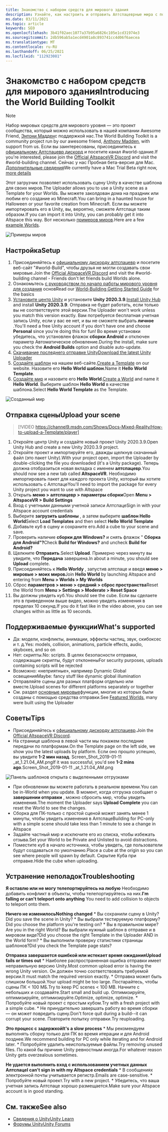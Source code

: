 ```yaml
---
title: Знакомство с набором средств для мирового здания
description: Узнайте, как настроить и отправить Алтспацеврные мира с помощью шаблонов сцен Unity с помощью набора мирового здания.
ms.date: 03/11/2021
ms.topic: article
keywords: SEO
ms.openlocfilehash: 3b41f02aec1077a37b95a6826c105e1cd31974e3
ms.sourcegitcommit: 2db596ab5a1ecd4901a8c893741cc4d06f6aecea
ms.translationtype: MT
ms.contentlocale: ru-RU
ms.lasthandoff: 06/25/2021
ms.locfileid: "112923081"
---
```

# <a name="introducing-the-world-building-toolkit"></a><span data-ttu-id="16c34-104">Знакомство с набором средств для мирового здания</span><span class="sxs-lookup"><span data-stu-id="16c34-104">Introducing the World Building Toolkit</span></span>

> [!NOTE]
> <span data-ttu-id="16c34-105">Набор мировых средств для мирового уровня — это проект сообщества, который можно использовать в нашей компании Awesome Friend, [Энтони Мадден](https://twitter.com/chigamesstudio)с поддержкой нас.</span><span class="sxs-lookup"><span data-stu-id="16c34-105">The World Building Toolkit is a community project run by our awesome friend, [Anthony Madden](https://twitter.com/chigamesstudio), with support from us.</span></span> <span data-ttu-id="16c34-106">Если вы заинтересованы, присоединитесь к [официальному Алтспацевр дискорд](https://discordapp.com/invite/altspacevr) и посетите канал #world-здание.</span><span class="sxs-lookup"><span data-stu-id="16c34-106">If you're interested, please join the [Official AltspaceVR Discord](https://discordapp.com/invite/altspacevr) and visit the #world-building channel.</span></span> <span data-ttu-id="16c34-107">Сейчас у нас Пробная бета-версия для Mac. [Дополнительные сведения](https://altvr.com/altspacevr-mac)</span><span class="sxs-lookup"><span data-stu-id="16c34-107">We currently have a Mac Trial Beta right now, [more details](https://altvr.com/altspacevr-mac)</span></span>

<span data-ttu-id="16c34-108">Этот загрузчик позволяет использовать сцену Unity в качестве шаблона для своих миров.</span><span class="sxs-lookup"><span data-stu-id="16c34-108">The Uploader allows you to use a Unity scene as a Template for your Worlds.</span></span> <span data-ttu-id="16c34-109">Вы можете заколдован дома на праздник или любим его создание из Minecraft.</span><span class="sxs-lookup"><span data-stu-id="16c34-109">You can bring in a haunted house for Halloween or your favorite creation from Minecraft.</span></span> <span data-ttu-id="16c34-110">Если вы можете импортировать его в Unity, вы, вероятно, сможете Алтспаце таким образом.</span><span class="sxs-lookup"><span data-stu-id="16c34-110">If you can import it into Unity, you can probably get it into Altspace this way.</span></span> <span data-ttu-id="16c34-111">Вот несколько [примеров миров](https://account.altvr.com/worlds/1046572460192825569).</span><span class="sxs-lookup"><span data-stu-id="16c34-111">Here are a few [example Worlds](https://account.altvr.com/worlds/1046572460192825569).</span></span>

![Примеры миров](images/unity-uploader-img-01.png)

## <a name="setup"></a><span data-ttu-id="16c34-113">Настройка</span><span class="sxs-lookup"><span data-stu-id="16c34-113">Setup</span></span>

1. <span data-ttu-id="16c34-114">Присоединяйтесь к [официальному дискорду алтспацевр](https://discordapp.com/invite/altspacevr) и посетите веб-сайт "#world-Build", чтобы друзья не могли создавать свои мировые.</span><span class="sxs-lookup"><span data-stu-id="16c34-114">Join the [Official AltspaceVR Discord](https://discordapp.com/invite/altspacevr) and visit the #world-building channel - Friends don't let friends build Worlds alone.</span></span>
2. <span data-ttu-id="16c34-115">Ознакомьтесь [с руководством по начало работы мирового уровня для создания](world-building-getting-started.md) основ</span><span class="sxs-lookup"><span data-stu-id="16c34-115">Read our [World-Building Getting Started Guide](world-building-getting-started.md) for the basics</span></span>
3. <span data-ttu-id="16c34-116">[Установите центр Unity](https://blogs.unity3d.com/2018/01/24/streamline-your-workflow-introducing-unity-hub-beta) и установите **Unity 2020.3.9**.</span><span class="sxs-lookup"><span data-stu-id="16c34-116">[Install Unity Hub](https://blogs.unity3d.com/2018/01/24/streamline-your-workflow-introducing-unity-hub-beta) and install **Unity 2020.3.9**.</span></span> <span data-ttu-id="16c34-117">Отправка не будет работать, если только вы не соответствуете этой версии.</span><span class="sxs-lookup"><span data-stu-id="16c34-117">The Uploader won't work unless you match this version exactly.</span></span> <span data-ttu-id="16c34-118">Вам потребуется бесплатная учетная запись Unity, если у вас ее нет, и вы не сможете выбрать **личное** .</span><span class="sxs-lookup"><span data-stu-id="16c34-118">You'll need a free Unity account if you don't have one and choose **Personal** since you're doing this for fun!</span></span> <span data-ttu-id="16c34-119">Во время установки убедитесь, что установлен флажок **сборки Android** и отключен параметр Автоматическое обновление.</span><span class="sxs-lookup"><span data-stu-id="16c34-119">During the install, make sure you check the **Android Builds** option and disable auto-update.</span></span>
4. [<span data-ttu-id="16c34-120">Скачивание последнего отправке Unity</span><span class="sxs-lookup"><span data-stu-id="16c34-120">Download the latest Unity Uploader</span></span>](upgrading-content-to-the-latest-unity.md#altspacevr-uploader-v090-upgrade-guide)
5. <span data-ttu-id="16c34-121">[Создайте шаблон](https://account.altvr.com/space_templates/new) на нашем веб-сайте.</span><span class="sxs-lookup"><span data-stu-id="16c34-121">[Create a Template](https://account.altvr.com/space_templates/new) on our website.</span></span> <span data-ttu-id="16c34-122">Назовите его **Hello World шаблон**.</span><span class="sxs-lookup"><span data-stu-id="16c34-122">Name it **Hello World Template**.</span></span>
6. <span data-ttu-id="16c34-123">[Создайте мир](https://account.altvr.com/worlds/my) и назовите его **Hello World**.</span><span class="sxs-lookup"><span data-stu-id="16c34-123">[Create a World](https://account.altvr.com/worlds/my) and name it **Hello World**.</span></span> <span data-ttu-id="16c34-124">Выберите шаблон **Hello World** в качестве шаблона.</span><span class="sxs-lookup"><span data-stu-id="16c34-124">Select **Hello World Template** as the Template.</span></span>

![Созданный мир](images/unity-uploader-img-02.png)

## <a name="upload-your-scene"></a><span data-ttu-id="16c34-126">Отправка сцены</span><span class="sxs-lookup"><span data-stu-id="16c34-126">Upload your scene</span></span>

> [!VIDEO https://channel9.msdn.com/Shows/Docs-Mixed-Reality/How-to-upload-a-Template/player]

1. <span data-ttu-id="16c34-127">Откройте центр Unity и создайте новый проект Unity 2020.3.9.</span><span class="sxs-lookup"><span data-stu-id="16c34-127">Open Unity Hub and create a new Unity 2020.3.9 project.</span></span>
2. <span data-ttu-id="16c34-128">Откройте проект и импортируйте его, дважды щелкнув скачанный файл (это пакет Unity).</span><span class="sxs-lookup"><span data-stu-id="16c34-128">With your project open, import the Uploader by double-clicking the file you downloaded (it's a Unity package).</span></span> <span data-ttu-id="16c34-129">Теперь должна отобразиться новая вкладка с именем **алтспацевр**.</span><span class="sxs-lookup"><span data-stu-id="16c34-129">You should now see a new tab called **AltspaceVR**.</span></span> <span data-ttu-id="16c34-130">Необходимо импортировать пакет для каждого проекта Unity, который вы хотите использовать с Алтспаце</span><span class="sxs-lookup"><span data-stu-id="16c34-130">You'll need to import the package for every Unity project you want to use with Altspace</span></span>
3. <span data-ttu-id="16c34-131">Открыть **меню > алтспацевр > параметры сборки**</span><span class="sxs-lookup"><span data-stu-id="16c34-131">Open **Menu > AltspaceVR > Build Settings**</span></span>
4. <span data-ttu-id="16c34-132">Вход с учетными данными учетной записи Алтспаце</span><span class="sxs-lookup"><span data-stu-id="16c34-132">Sign in with your Altspace account credentials</span></span>
5. <span data-ttu-id="16c34-133">Выберите **загрузить шаблоны** , а затем выберите **шаблон Hello World**</span><span class="sxs-lookup"><span data-stu-id="16c34-133">Select **Load Templates** and then select **Hello World Template**</span></span>
6. <span data-ttu-id="16c34-134">Добавьте куб в сцену и сохраните его.</span><span class="sxs-lookup"><span data-stu-id="16c34-134">Add a cube to your scene and save.</span></span>
7. <span data-ttu-id="16c34-135">Проверить наличие **сборки для Windows?** и снять флажок " **Сборка для Android"?**</span><span class="sxs-lookup"><span data-stu-id="16c34-135">Check **Build for Windows?** and uncheck **Build for Android?**</span></span>
8. <span data-ttu-id="16c34-136">Щелкните **Отправить**.</span><span class="sxs-lookup"><span data-stu-id="16c34-136">Select **Upload**.</span></span> <span data-ttu-id="16c34-137">Примерно через минуту вы увидите, что **Передача** завершена.</span><span class="sxs-lookup"><span data-stu-id="16c34-137">In about a minute, you should see **Upload** complete.</span></span>
9. <span data-ttu-id="16c34-138">Присоединяйтесь к **Hello Worldу** , запустив алтспаце и введя **меню > мировые > моих миров**</span><span class="sxs-lookup"><span data-stu-id="16c34-138">Join **Hello World** by launching Altspace and entering from **Menu > Worlds > My Worlds**</span></span>
10. <span data-ttu-id="16c34-139">Сброс **параметров > меню > средний > сброс пространства**</span><span class="sxs-lookup"><span data-stu-id="16c34-139">Reset the World from **Menu > Settings > Moderate > Reset Space**</span></span>
11. <span data-ttu-id="16c34-140">Вы должны увидеть куб.</span><span class="sxs-lookup"><span data-stu-id="16c34-140">You should see the cube.</span></span> <span data-ttu-id="16c34-141">Если вы сделаете это в приведенном выше видео, можно увидеть изменения в пределах 10 секунд.</span><span class="sxs-lookup"><span data-stu-id="16c34-141">If you do it fast like in the video above, you can see changes within as little as 10 seconds.</span></span>

## <a name="whats-supported"></a><span data-ttu-id="16c34-142">Поддерживаемые функции</span><span class="sxs-lookup"><span data-stu-id="16c34-142">What's supported</span></span>

* <span data-ttu-id="16c34-143">Да: модели, конфликты, анимации, эффекты частиц, звук, скибоксес и т. д.</span><span class="sxs-lookup"><span data-stu-id="16c34-143">Yes: models, collision, animations, particle effects, audio, skyboxes, and so on</span></span>
* <span data-ttu-id="16c34-144">Нет: скрипты.</span><span class="sxs-lookup"><span data-stu-id="16c34-144">No: scripts.</span></span> <span data-ttu-id="16c34-145">В целях безопасности отправки, содержащие скрипты, будут отклонены</span><span class="sxs-lookup"><span data-stu-id="16c34-145">For security purposes, uploads containing scripts will be rejected</span></span>
* <span data-ttu-id="16c34-146">Возможно: «неприятные», например Dynamic Global освещения</span><span class="sxs-lookup"><span data-stu-id="16c34-146">Maybe: fancy stuff like dynamic global illumination</span></span>
* <span data-ttu-id="16c34-147">Отправляйте сцены для разных платформ отдельно или вместе.</span><span class="sxs-lookup"><span data-stu-id="16c34-147">Upload scenes for different platforms separately or together</span></span>
* <span data-ttu-id="16c34-148">См. раздел [основные мировые](https://account.altvr.com/worlds/featured)функции, многие из которых были созданы с помощью средства отправки.</span><span class="sxs-lookup"><span data-stu-id="16c34-148">See [Featured Worlds](https://account.altvr.com/worlds/featured), many were built using the Uploader</span></span>

## <a name="tips"></a><span data-ttu-id="16c34-149">Советы</span><span class="sxs-lookup"><span data-stu-id="16c34-149">Tips</span></span>

* <span data-ttu-id="16c34-150">Присоединяйтесь к [официальному дискорду алтспацевр](https://discordapp.com/invite/altspacevr).</span><span class="sxs-lookup"><span data-stu-id="16c34-150">Join the [Official AltspaceVR Discord](https://discordapp.com/invite/altspacevr).</span></span>
* <span data-ttu-id="16c34-151">На странице шаблона в левой части мы покажем последние передачи по платформам.</span><span class="sxs-lookup"><span data-stu-id="16c34-151">On the Template page on the left side, we show you the latest uploads by platform.</span></span> <span data-ttu-id="16c34-152">Если оно прошло успешно, вы увидите **1-2 мин назад**. Screen_Shot_2019-01-11 _at_1.21.04_AM.png</span><span class="sxs-lookup"><span data-stu-id="16c34-152">If it was successful, you'd see **1-2 mins ago**.Screen_Shot_2019-01-11 _at_1.21.04_AM.png</span></span>

![Панель шаблонов открыта с выделенными отгрузками](images/unity-uploader-img-03.png)

* <span data-ttu-id="16c34-154">При обновлении вы можете работать в реальном времени.</span><span class="sxs-lookup"><span data-stu-id="16c34-154">You can be in-World when you update.</span></span> <span data-ttu-id="16c34-155">В момент, когда отгрузка сообщает о **завершении отправки** , можно сбросить мир, чтобы увидеть изменения.</span><span class="sxs-lookup"><span data-stu-id="16c34-155">The moment the Uploader says **Upload Complete** you can reset the World to see the changes.</span></span>
* <span data-ttu-id="16c34-156">Сборка для ПК-только с простой сценой может занять менее 1 минуты, чтобы увидеть изменения в Алтспаце</span><span class="sxs-lookup"><span data-stu-id="16c34-156">Building for PC-only with a simple scene should take less than 1 minute to see a change in Altspace</span></span>
* <span data-ttu-id="16c34-157">Задайте частный мир и исключите его из списка, чтобы избежать отзыва.</span><span class="sxs-lookup"><span data-stu-id="16c34-157">Set your World to be Private and Unlisted to avoid distractions.</span></span>
* <span data-ttu-id="16c34-158">Поместите куб в начало источника, чтобы увидеть, где пользователи будут создаваться по умолчанию.</span><span class="sxs-lookup"><span data-stu-id="16c34-158">Place a cube at the origin so you can see where people will spawn by default.</span></span> <span data-ttu-id="16c34-159">Скрытие Куба при отправке.</span><span class="sxs-lookup"><span data-stu-id="16c34-159">Hide the cube when uploading.</span></span>

## <a name="troubleshooting"></a><span data-ttu-id="16c34-160">Устранение неполадок</span><span class="sxs-lookup"><span data-stu-id="16c34-160">Troubleshooting</span></span>

<span data-ttu-id="16c34-161">**Я оставлю или не могу телепортируйтесь на любую** Необходимо добавить конфликт в объекты, чтобы телепортируйтесь на них.</span><span class="sxs-lookup"><span data-stu-id="16c34-161">**I'm falling or can't teleport onto anything** You need to add collision to objects to teleport onto them.</span></span>

<span data-ttu-id="16c34-162">**Ничего не изменилось**</span><span class="sxs-lookup"><span data-stu-id="16c34-162">**Nothing changed**</span></span>
    * <span data-ttu-id="16c34-163">Вы сохранили сцену в Unity?</span><span class="sxs-lookup"><span data-stu-id="16c34-163">Did you save the scene in Unity?</span></span>
    * <span data-ttu-id="16c34-164">Вы выбрали тестируемую платформу?</span><span class="sxs-lookup"><span data-stu-id="16c34-164">Did you choose the platform you're testing on?</span></span>
    * <span data-ttu-id="16c34-165">Вы в правильном мире?</span><span class="sxs-lookup"><span data-stu-id="16c34-165">Are you in the right World?</span></span> <span data-ttu-id="16c34-166">Вы выбрали нужный шаблон в отправке и в мировом виде?</span><span class="sxs-lookup"><span data-stu-id="16c34-166">Did you choose the right Template in the Uploader AND in the World form?</span></span>
    * <span data-ttu-id="16c34-167">Вы выполнили проверку статистики страницы шаблонов?</span><span class="sxs-lookup"><span data-stu-id="16c34-167">Did you check the Template page stats?</span></span>

<span data-ttu-id="16c34-168">**Отправка завершается ошибкой или истекает время ожидания**</span><span class="sxs-lookup"><span data-stu-id="16c34-168">**Upload fails or times out**</span></span>
    * <span data-ttu-id="16c34-169">Наиболее распространенная ошибка отправки имеет неправильную версию Unity.</span><span class="sxs-lookup"><span data-stu-id="16c34-169">Most common upload error is having the wrong Unity version.</span></span> <span data-ttu-id="16c34-170">Он должен точно соответствовать требуемой версии.</span><span class="sxs-lookup"><span data-stu-id="16c34-170">It must match the required version exactly.</span></span>
    * <span data-ttu-id="16c34-171">Отправка может быть слишком большой.</span><span class="sxs-lookup"><span data-stu-id="16c34-171">Your upload might be too large.</span></span> <span data-ttu-id="16c34-172">Постарайтесь, чтобы сцены ПК < 100 МБ.</span><span class="sxs-lookup"><span data-stu-id="16c34-172">Try to keep PC scenes < 100 MB.</span></span> <span data-ttu-id="16c34-173">Начните с небольших и создавайте.</span><span class="sxs-lookup"><span data-stu-id="16c34-173">Start small and build up.</span></span> <span data-ttu-id="16c34-174">Оптимизируйте, оптимизируйте, оптимизируйте.</span><span class="sxs-lookup"><span data-stu-id="16c34-174">Optimize, optimize, optimize.</span></span>
    * <span data-ttu-id="16c34-175">Попробуйте новый проект с простым кубом.</span><span class="sxs-lookup"><span data-stu-id="16c34-175">Try with a fresh project with a simple cube.</span></span>
    * <span data-ttu-id="16c34-176">Не принудительно завершать работу во время сборки — он может повредить сцену.</span><span class="sxs-lookup"><span data-stu-id="16c34-176">Don't force quit during a build--it can corrupt your scene.</span></span> <span data-ttu-id="16c34-177">Повторите попытку отправки.</span><span class="sxs-lookup"><span data-stu-id="16c34-177">Try reuploading.</span></span>

<span data-ttu-id="16c34-178">**Это процесс с задержкой**</span><span class="sxs-lookup"><span data-stu-id="16c34-178">**It's a slow process**</span></span>
    * <span data-ttu-id="16c34-179">Мы рекомендуем выполнять сборку только для ПК во время итерации и для Android позднее.</span><span class="sxs-lookup"><span data-stu-id="16c34-179">We recommend building for PC only while iterating and for Android later.</span></span>
    * <span data-ttu-id="16c34-180">Попробуйте удалить неиспользуемые файлы.</span><span class="sxs-lookup"><span data-stu-id="16c34-180">Try removing unused files.</span></span> <span data-ttu-id="16c34-181">По какой бы причине Unity ревностным иногда.</span><span class="sxs-lookup"><span data-stu-id="16c34-181">For whatever reason Unity gets overzealous sometimes.</span></span>

<span data-ttu-id="16c34-182">**Не удается выполнить вход с использованием учетных данных Алтспаце**</span><span class="sxs-lookup"><span data-stu-id="16c34-182">**I can't sign in with my Altspace credentials**</span></span>
    * <span data-ttu-id="16c34-183">В сообщениях электронной почты учитывается регистр.</span><span class="sxs-lookup"><span data-stu-id="16c34-183">Emails are case-sensitive.</span></span>
    * <span data-ttu-id="16c34-184">Попробуйте новый проект.</span><span class="sxs-lookup"><span data-stu-id="16c34-184">Try with a new project.</span></span>
    * <span data-ttu-id="16c34-185">Убедитесь, что ваша учетная запись Алтспаце хорошо размещается.</span><span class="sxs-lookup"><span data-stu-id="16c34-185">Make sure your Altspace account is in good standing.</span></span>

## <a name="see-also"></a><span data-ttu-id="16c34-186">См. также</span><span class="sxs-lookup"><span data-stu-id="16c34-186">See also</span></span>

* [<span data-ttu-id="16c34-187">Сведения о Unity</span><span class="sxs-lookup"><span data-stu-id="16c34-187">Unity Learn</span></span>](https://unity3d.com/learn)
* [<span data-ttu-id="16c34-188">Форумы Unity</span><span class="sxs-lookup"><span data-stu-id="16c34-188">Unity Forums</span></span>](https://forum.unity.com)
